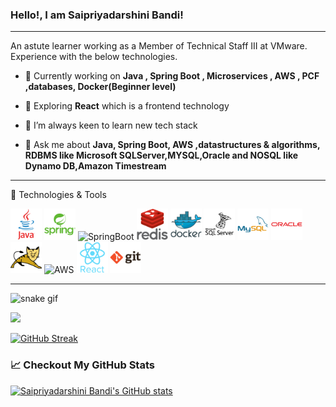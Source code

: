 ### Hello!, I am Saipriyadarshini Bandi!

---
An astute learner working as a Member of Technical Staff III at VMware. Experience with the below technologies.

- 🔭 Currently working on **Java , Spring Boot , Microservices , AWS , PCF ,databases, Docker(Beginner level)**

- 🌱 Exploring **React** which is a frontend technology

-  👀 I’m always keen to learn new tech stack

- 💬 Ask me about **Java, Spring Boot, AWS ,datastructures & algorithms, RDBMS like Microsoft SQLServer,MYSQL,Oracle and  NOSQL like Dynamo DB,Amazon Timestream**
---

🧰 Technologies & Tools

<img src="https://github.com/devicons/devicon/blob/master/icons/java/java-original-wordmark.svg" alt="Java" width="50" height="50"/> <img src="https://github.com/devicons/devicon/blob/master/icons/spring/spring-original-wordmark.svg" alt="Spring" width="50" height="50"/> 
<img src="https://user-images.githubusercontent.com/33158051/103466606-760a4000-4d14-11eb-9941-2f3d00371471.png" alt="SpringBoot" width="50" height="50"/>
<img src="https://github.com/devicons/devicon/blob/master/icons/redis/redis-original-wordmark.svg" alt="Redis" width="50" height="50"/> <img src="https://github.com/devicons/devicon/blob/master/icons/docker/docker-original-wordmark.svg" alt="Docker" width="50" height="50"/> <img src="https://github.com/devicons/devicon/blob/master/icons/microsoftsqlserver/microsoftsqlserver-plain-wordmark.svg" alt="PostgreSQL" width="50" height="50"/>
<img src="https://github.com/devicons/devicon/blob/master/icons/mysql/mysql-original-wordmark.svg" alt="mysql" width="50" height="50"/> 
<img src="https://github.com/devicons/devicon/blob/master/icons/oracle/oracle-original.svg" alt="Oracle" width="50" height="50"/>
<img src="https://github.com/devicons/devicon/blob/master/icons/tomcat/tomcat-original.svg" alt="Tomcat" width="50" height="50"/> 
<img src="https://cdn.worldvectorlogo.com/logos/aws-2.svg" alt="AWS" width="50" height="50"/> <img src="https://github.com/devicons/devicon/blob/master/icons/react/react-original-wordmark.svg" alt="React" width="50" height="50"/> <img src="https://github.com/devicons/devicon/blob/master/icons/git/git-original-wordmark.svg" alt="Git" width="50" height="50"/>

---

![snake gif](https://github.com/saipriyab/saipriyab/blob/output/github-contribution-grid-snake.gif)

![](https://komarev.com/ghpvc/?username=saipriyab)

[![GitHub Streak](https://github-readme-streak-stats.herokuapp.com/?user=saipriyab)](https://git.io/streak-stats)

### &#x1f4c8; Checkout My GitHub Stats 

<!-- [![Top Langs](https://github-readme-stats.vercel.app/api/top-langs/?username=saipriyab&hide=html,css&theme=radical)](https://github.com/saipriyab/github-readme-stats) -->

[![Saipriyadarshini Bandi's GitHub stats](https://github-readme-stats.vercel.app/api?username=saipriyab&theme=radical)](https://github.com/saipriyab/github-readme-stats)
